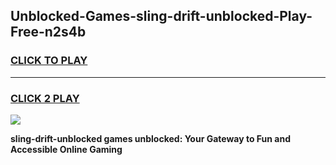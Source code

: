 
## Unblocked-Games-sling-drift-unblocked-Play-Free-n2s4b
<h3>
<a href="https://premium76.site?title=sling-drift-unblocked&ref=18A1">CLICK TO PLAY</a></h3>
<hr>

<h3>
<a href="https://premium76.site?title=sling-drift-unblocked&ref=18A1">CLICK 2 PLAY</a>
  
</h3>

<a href="https://premium76.site?title=sling-drift-unblocked&ref=18A1"><img src="https://clearcache.store/games.png"></a>


**sling-drift-unblocked games unblocked: Your Gateway to Fun and Accessible Online Gaming**
